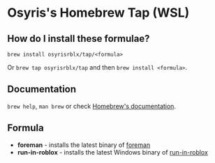 # Osyris's Homebrew Tap (WSL)

## How do I install these formulae?

`brew install osyrisrblx/tap/<formula>`

Or `brew tap osyrisrblx/tap` and then `brew install <formula>`.

## Documentation

`brew help`, `man brew` or check [Homebrew's documentation](https://docs.brew.sh).

## Formula

- **foreman** - installs the latest binary of [foreman](https://github.com/Roblox/foreman)
- **run-in-roblox** - installs the latest Windows binary of [run-in-roblox](https://github.com/rojo-rbx/run-in-roblox)
